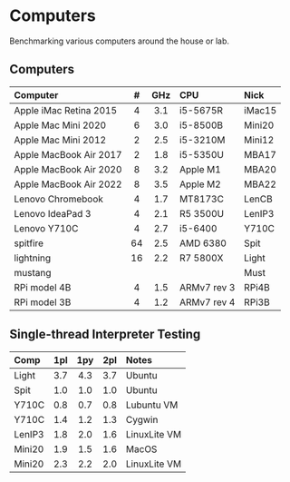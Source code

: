 Computers
=========

Benchmarking various computers around the house or lab.

## Computers ##

| Computer               | # | GHz | CPU         | Nick
|:-----------------------|:-:|:---:|:------------|:-------
| Apple iMac Retina 2015 | 4 | 3.1 | i5-5675R    | iMac15
| Apple Mac Mini 2020    | 6 | 3.0 | i5-8500B    | Mini20
| Apple Mac Mini 2012    | 2 | 2.5 | i5-3210M    | Mini12
| Apple MacBook Air 2017 | 2 | 1.8 | i5-5350U    | MBA17
| Apple MacBook Air 2020 | 8 | 3.2 | Apple M1    | MBA20
| Apple MacBook Air 2022 | 8 | 3.5 | Apple M2    | MBA22
| Lenovo Chromebook      | 4 | 1.7 | MT8173C     | LenCB
| Lenovo IdeaPad 3       | 4 | 2.1 | R5 3500U    | LenIP3
| Lenovo Y710C           | 4 | 2.7 | i5-6400     | Y710C
| spitfire               |64 | 2.5 | AMD 6380    | Spit
| lightning              |16 | 2.2 | R7 5800X    | Light
| mustang                |   |     |             | Must
| RPi model 4B           | 4 | 1.5 | ARMv7 rev 3 | RPi4B
| RPi model 3B           | 4 | 1.2 | ARMv7 rev 4 | RPi3B

## Single-thread Interpreter Testing ##

| Comp   | 1pl | 1py | 2pl | Notes
|:-------|:---:|:---:|:---:|:---------
| Light  | 3.7 | 4.3 | 3.7 | Ubuntu
| Spit   | 1.0 | 1.0 | 1.0 | Ubuntu
| Y710C  | 0.8 | 0.7 | 0.8 | Lubuntu VM
| Y710C  | 1.4 | 1.2 | 1.3 | Cygwin
| LenIP3 | 1.8 | 2.0 | 1.6 | LinuxLite VM
| Mini20 | 1.9 | 1.5 | 1.6 | MacOS
| Mini20 | 2.3 | 2.2 | 2.0 | LinuxLite VM
